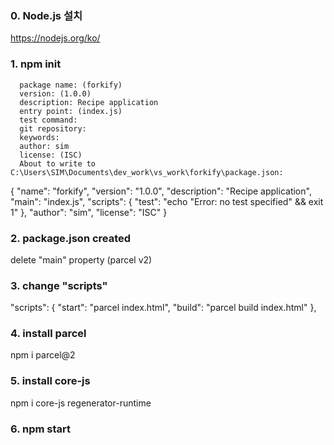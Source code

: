 ### 0. Node.js 설치
  https://nodejs.org/ko/

### 1. npm init
```
  package name: (forkify)
  version: (1.0.0)
  description: Recipe application
  entry point: (index.js)
  test command:
  git repository:
  keywords:
  author: sim
  license: (ISC)
  About to write to C:\Users\SIM\Documents\dev_work\vs_work\forkify\package.json:
```
  {
    "name": "forkify",
    "version": "1.0.0",
    "description": "Recipe application",
    "main": "index.js",
    "scripts": {
      "test": "echo \"Error: no test specified\" && exit 1"
    },
    "author": "sim",
    "license": "ISC"
  }

### 2. package.json created
  delete "main" property (parcel v2)

### 3. change "scripts"
  "scripts": {
    "start": "parcel index.html",
    "build": "parcel build index.html"
  },
  
### 4. install parcel
  npm i parcel@2

### 5. install core-js
  npm i core-js regenerator-runtime

### 6. npm start

